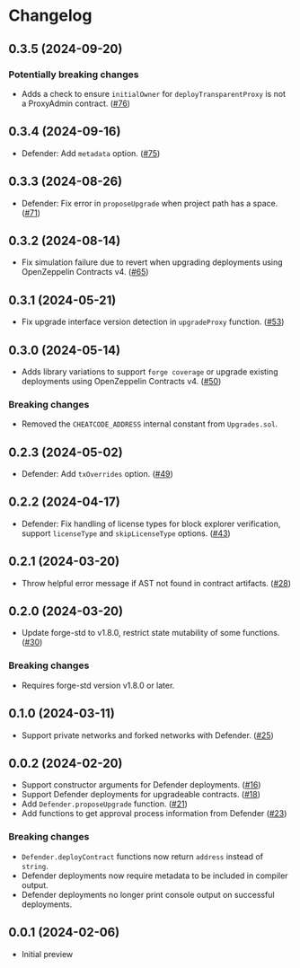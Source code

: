 # Changelog

## 0.3.5 (2024-09-20)

### Potentially breaking changes
- Adds a check to ensure `initialOwner` for `deployTransparentProxy` is not a ProxyAdmin contract. ([#76](https://github.com/OpenZeppelin/openzeppelin-foundry-upgrades/pull/76))

## 0.3.4 (2024-09-16)

- Defender: Add `metadata` option. ([#75](https://github.com/OpenZeppelin/openzeppelin-foundry-upgrades/pull/75))

## 0.3.3 (2024-08-26)

- Defender: Fix error in `proposeUpgrade` when project path has a space. ([#71](https://github.com/OpenZeppelin/openzeppelin-foundry-upgrades/pull/71))

## 0.3.2 (2024-08-14)

- Fix simulation failure due to revert when upgrading deployments using OpenZeppelin Contracts v4. ([#65](https://github.com/OpenZeppelin/openzeppelin-foundry-upgrades/pull/65))

## 0.3.1 (2024-05-21)

- Fix upgrade interface version detection in `upgradeProxy` function. ([#53](https://github.com/OpenZeppelin/openzeppelin-foundry-upgrades/pull/53))

## 0.3.0 (2024-05-14)

- Adds library variations to support `forge coverage` or upgrade existing deployments using OpenZeppelin Contracts v4. ([#50](https://github.com/OpenZeppelin/openzeppelin-foundry-upgrades/pull/50))

### Breaking changes
- Removed the `CHEATCODE_ADDRESS` internal constant from `Upgrades.sol`.

## 0.2.3 (2024-05-02)

- Defender: Add `txOverrides` option. ([#49](https://github.com/OpenZeppelin/openzeppelin-foundry-upgrades/pull/49))

## 0.2.2 (2024-04-17)

- Defender: Fix handling of license types for block explorer verification, support `licenseType` and `skipLicenseType` options. ([#43](https://github.com/OpenZeppelin/openzeppelin-foundry-upgrades/pull/43))

## 0.2.1 (2024-03-20)

- Throw helpful error message if AST not found in contract artifacts. ([#28](https://github.com/OpenZeppelin/openzeppelin-foundry-upgrades/pull/28))

## 0.2.0 (2024-03-20)

- Update forge-std to v1.8.0, restrict state mutability of some functions. ([#30](https://github.com/OpenZeppelin/openzeppelin-foundry-upgrades/pull/30))

### Breaking changes
- Requires forge-std version v1.8.0 or later.

## 0.1.0 (2024-03-11)

- Support private networks and forked networks with Defender. ([#25](https://github.com/OpenZeppelin/openzeppelin-foundry-upgrades/pull/25))

## 0.0.2 (2024-02-20)

- Support constructor arguments for Defender deployments. ([#16](https://github.com/OpenZeppelin/openzeppelin-foundry-upgrades/pull/16))
- Support Defender deployments for upgradeable contracts. ([#18](https://github.com/OpenZeppelin/openzeppelin-foundry-upgrades/pull/18))
- Add `Defender.proposeUpgrade` function. ([#21](https://github.com/OpenZeppelin/openzeppelin-foundry-upgrades/pull/21))
- Add functions to get approval process information from Defender ([#23](https://github.com/OpenZeppelin/openzeppelin-foundry-upgrades/pull/23))

### Breaking changes
- `Defender.deployContract` functions now return `address` instead of `string`.
- Defender deployments now require metadata to be included in compiler output.
- Defender deployments no longer print console output on successful deployments.

## 0.0.1 (2024-02-06)

- Initial preview